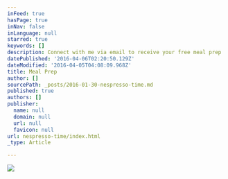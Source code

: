 ```yaml
---
inFeed: true
hasPage: true
inNav: false
inLanguage: null
starred: true
keywords: []
description: Connect with me via email to receive your free meal prep .
datePublished: '2016-04-06T02:20:50.129Z'
dateModified: '2016-04-05T04:08:09.968Z'
title: Meal Prep
author: []
sourcePath: _posts/2016-01-30-nespresso-time.md
published: true
authors: []
publisher:
  name: null
  domain: null
  url: null
  favicon: null
url: nespresso-time/index.html
_type: Article

---
```

![](https://s3-us-west-2.amazonaws.com/the-grid-img/p/4894c686fee00aca2300e52c2dae2d12dfcf9d36.jpg)
